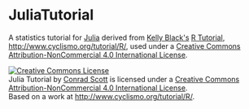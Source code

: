 # JuliaTutorial
A statistics tutorial for [Julia](http://julialang.org/) derived from [Kelly Black's](mailto:kjblack@gmail.com) [R Tutorial](http://www.cyclismo.org/tutorial/R/), http://www.cyclismo.org/tutorial/R/, used under a [Creative Commons Attribution-NonCommercial 4.0 International License](http://creativecommons.org/licenses/by-nc/4.0/).

<a rel="license" href="http://creativecommons.org/licenses/by-nc/4.0/"><img alt="Creative Commons License" style="border-width:0" src="https://i.creativecommons.org/l/by-nc/4.0/88x31.png" /></a><br /><span xmlns:dct="http://purl.org/dc/terms/" property="dct:title">Julia Tutorial</span> by <a xmlns:cc="http://creativecommons.org/ns#" href="https://github.com/ConradScott/JuliaTutorial" property="cc:attributionName" rel="cc:attributionURL">Conrad Scott</a> is licensed under a <a rel="license" href="http://creativecommons.org/licenses/by-nc/4.0/">Creative Commons Attribution-NonCommercial 4.0 International License</a>.<br />Based on a work at <a xmlns:dct="http://purl.org/dc/terms/" href="http://www.cyclismo.org/tutorial/R/" rel="dct:source">http://www.cyclismo.org/tutorial/R/</a>.
